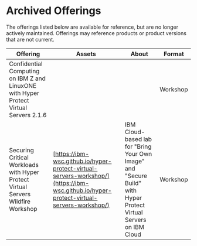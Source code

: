 # Archived Offerings

The offerings listed below are available for reference, but are no longer actively maintained. Offerings may reference products or product versions that are not current.  

| Offering | Assets | About | Format |
| -------- | ------- | ------- | ------ |
| Confidential Computing on IBM Z and LinuxONE with Hyper Protect Virtual Servers 2.1.6 | | | Workshop |
| Securing Critical Workloads with Hyper Protect Virtual Servers Wildfire Workshop | [https://ibm-wsc.github.io/hyper-protect-virtual-servers-workshop/](https://ibm-wsc.github.io/hyper-protect-virtual-servers-workshop/) | IBM Cloud-based lab for "Bring Your Own Image" and "Secure Build" with Hyper Protect Virtual Servers on IBM Cloud | Workshop |
